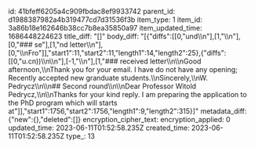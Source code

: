 id: 41bfeff6205a4c909fbdac8ef9933742
parent_id: d1988387982a4b319477cd7d31536f3b
item_type: 1
item_id: 3a86b18e162646b38cc7b8ea35850a97
item_updated_time: 1686448224623
title_diff: "[]"
body_diff: "[{\"diffs\":[[0,\"und\\\n\"],[1,\"\\\n\"],[0,\"### se\"],[1,\"nd letter\\\n\"],[0,\"\\\nFro\"]],\"start1\":11,\"start2\":11,\"length1\":14,\"length2\":25},{\"diffs\":[[0,\"u.cn))\\\n\\\n\"],[-1,\"\\\n\"],[1,\"### received letter\\\n\\\nGood afternoon,\\\nThank you for your email. I have do not have any opening; Recently accepted new granduate students.\\\nSincerely,\\\nW. Pedrycz\\\n\\\n## Second round\\\n\\\nDear Professor Witold Pedrycz,\\\n\\\nThanks for your kind reply. I am preparing the application to the PhD program which will starts at\"]],\"start1\":1756,\"start2\":1756,\"length1\":9,\"length2\":315}]"
metadata_diff: {"new":{},"deleted":[]}
encryption_cipher_text: 
encryption_applied: 0
updated_time: 2023-06-11T01:52:58.235Z
created_time: 2023-06-11T01:52:58.235Z
type_: 13